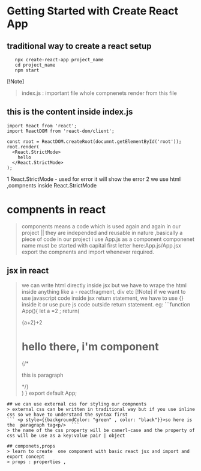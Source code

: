 # Getting Started with Create React App
## traditional way to create a react setup 
 ```
    npx create-react-app project_name 
    cd project_name
    npm start
 ```
[!Note]
> index.js : important file whole compnenets render from this file 
 ## this is the content inside index.js
```
import React from 'react';
import ReactDOM from 'react-dom/client';

const root = ReactDOM.createRoot(documnt.getElementById('root'));
root.render(
  <React.StrictMode>
    hello
  </React.StrictMode>
);
```
1 React.StrictMode - used for error it will show the error
2 we use html ,compnents inside React.StrictMode


# compnents in react 
> components means a code which is used again and again in our project || they are independed and reusable in nature ,basically a piece of code
> in our project i use App.js as a component 
>componenet name must be started with capital first letter here:App.js/App.jsx
> export the compnents and import whenever required.

## jsx in react
>we can write html directly inside jsx 
>but we have to wrape the html inside anything like a  - reactfragment, div etc
[!Note] 
> if we want to use javascript code inside jsx return statement, we have to use {} inside it or use pure js code outside return statement.
 eg: ```function App(){
    let a =2 ;
    return(
        <div>
            {a+2}+2
        <h1>hello there, i'm component</h1>
        {/* <P> this is paragraph </P> */}
        </div>
    )
}
export default App;
```
## we can use external css for styling our compnents 
> external css can be written in traditional way but if you use inline css so we have to understand the syntax first 
``` <p style={{backgroundColor: "green" , color: "black"}}>so here is the  paragraph tag<p/>  ```
> the name of the css property will be camerl-case and the property of css will be use as a key:value pair | object 

## componets,props
> learn to create  one component with basic react jsx and import and export concept 
> props : properties ,